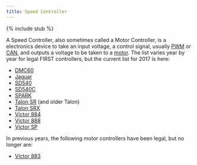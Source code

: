 ```yaml
---
title: Speed Controller
---
```


{% include stub %}

A Speed Controller, also sometimes called a Motor Controller, is a electronics device to take an input voltage, a control signal, usually [PWM](pwm) or [CAN](can), and outputs a voltage to be taken to a [motor](motors). The list varies year by year for legal FIRST controllers, but the current list for 2017 is here:

* [DMC60](dmc60)
* [Jaguar](jaguar)
* [SD540](sd540)
* [SD540C](sd540c)
* [SPARK](spark)
* [Talon SR](talon-sr) (and older Talon)
* [Talon SRX](talon-srx)
* [Victor 884](victor-884)
* [Victor 888](victor-888)
* [Victor SP](victor-sp)


In previous years, the following motor controllers have been legal, but no longer are:

* [Victor 883](victor-883)
